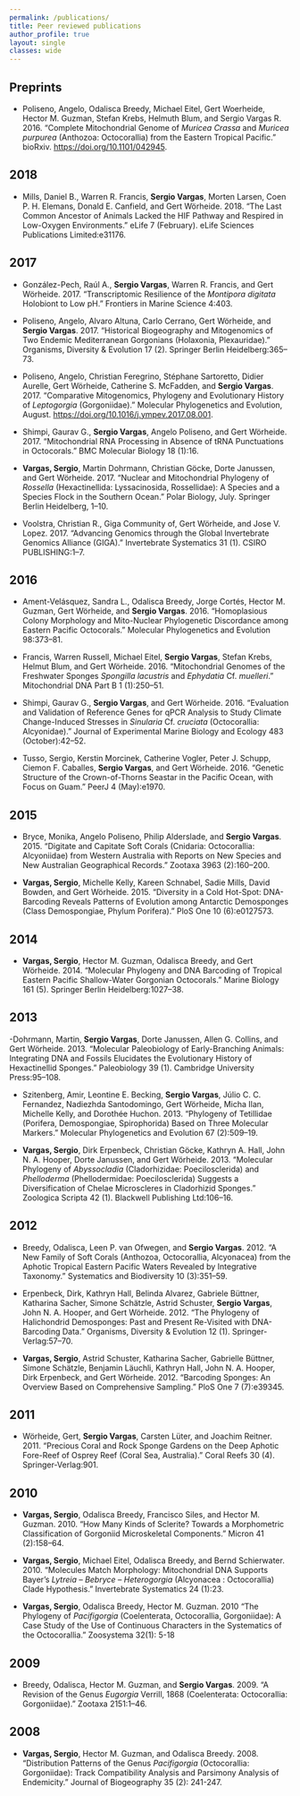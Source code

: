 ```yaml
---
permalink: /publications/
title: Peer reviewed publications
author_profile: true
layout: single
classes: wide
---
```


## Preprints
- Poliseno, Angelo, Odalisca Breedy, Michael Eitel, Gert Woerheide, Hector M. Guzman, Stefan Krebs, Helmuth Blum, and Sergio Vargas R. 2016. “Complete Mitochondrial Genome of *Muricea Crassa* and *Muricea purpurea* (Anthozoa: Octocorallia) from the Eastern Tropical Pacific.” bioRxiv. https://doi.org/10.1101/042945.

## 2018
- Mills, Daniel B., Warren R. Francis, **Sergio Vargas**, Morten Larsen, Coen P. H. Elemans, Donald E. Canfield, and Gert Wörheide. 2018. “The Last Common Ancestor of Animals Lacked the HIF Pathway and Respired in Low-Oxygen Environments.” eLife 7 (February). eLife Sciences Publications Limited:e31176.

## 2017
- González-Pech, Raúl A., **Sergio Vargas**, Warren R. Francis, and Gert Wörheide. 2017. “Transcriptomic Resilience of the *Montipora digitata* Holobiont to Low pH.” Frontiers in Marine Science 4:403.

- Poliseno, Angelo, Alvaro Altuna, Carlo Cerrano, Gert Wörheide, and **Sergio Vargas**. 2017. “Historical Biogeography and Mitogenomics of Two Endemic Mediterranean Gorgonians (Holaxonia, Plexauridae).” Organisms, Diversity & Evolution 17 (2). Springer Berlin Heidelberg:365–73.

- Poliseno, Angelo, Christian Feregrino, Stéphane Sartoretto, Didier Aurelle, Gert Wörheide, Catherine S. McFadden, and **Sergio Vargas**. 2017. “Comparative Mitogenomics, Phylogeny and Evolutionary History of *Leptogorgia* (Gorgoniidae).” Molecular Phylogenetics and Evolution, August. https://doi.org/10.1016/j.ympev.2017.08.001.

- Shimpi, Gaurav G., **Sergio Vargas**, Angelo Poliseno, and Gert Wörheide. 2017. “Mitochondrial RNA Processing in Absence of tRNA Punctuations in Octocorals.” BMC Molecular Biology 18 (1):16.

- **Vargas, Sergio**, Martin Dohrmann, Christian Göcke, Dorte Janussen, and Gert Wörheide. 2017. “Nuclear and Mitochondrial Phylogeny of *Rossella* (Hexactinellida: Lyssacinosida, Rossellidae): A Species and a Species Flock in the Southern Ocean.” Polar Biology, July. Springer Berlin Heidelberg, 1–10.

- Voolstra, Christian R., Giga Community of, Gert Wörheide, and Jose V. Lopez. 2017. “Advancing Genomics through the Global Invertebrate Genomics Alliance (GIGA).” Invertebrate Systematics 31 (1). CSIRO PUBLISHING:1–7.

## 2016
- Ament-Velásquez, Sandra L., Odalisca Breedy, Jorge Cortés, Hector M. Guzman, Gert Wörheide, and **Sergio Vargas**. 2016. “Homoplasious Colony Morphology and Mito-Nuclear Phylogenetic Discordance among Eastern Pacific Octocorals.” Molecular Phylogenetics and Evolution 98:373–81.

- Francis, Warren Russell, Michael Eitel, **Sergio Vargas**, Stefan Krebs, Helmut Blum, and Gert Wörheide. 2016. “Mitochondrial Genomes of the Freshwater Sponges *Spongilla lacustris* and *Ephydatia* Cf. *muelleri*.” Mitochondrial DNA Part B 1 (1):250–51.

- Shimpi, Gaurav G., **Sergio Vargas**, and Gert Wörheide. 2016. “Evaluation and Validation of Reference Genes for qPCR Analysis to Study Climate Change-Induced Stresses in *Sinularia* Cf. *cruciata* (Octocorallia: Alcyonidae).” Journal of Experimental Marine Biology and Ecology 483 (October):42–52.

- Tusso, Sergio, Kerstin Morcinek, Catherine Vogler, Peter J. Schupp, Ciemon F. Caballes, **Sergio Vargas**, and Gert Wörheide. 2016. “Genetic Structure of the Crown-of-Thorns Seastar in the Pacific Ocean, with Focus on Guam.” PeerJ 4 (May):e1970.

## 2015
- Bryce, Monika, Angelo Poliseno, Philip Alderslade, and **Sergio Vargas**. 2015. “Digitate and Capitate Soft Corals (Cnidaria: Octocorallia: Alcyoniidae) from Western Australia with Reports on New Species and New Australian Geographical Records.” Zootaxa 3963 (2):160–200.

- **Vargas, Sergio**, Michelle Kelly, Kareen Schnabel, Sadie Mills, David Bowden, and Gert Wörheide. 2015. “Diversity in a Cold Hot-Spot: DNA-Barcoding Reveals Patterns of Evolution among Antarctic Demosponges (Class Demospongiae, Phylum Porifera).” PloS One 10 (6):e0127573.

## 2014
- **Vargas, Sergio**, Hector M. Guzman, Odalisca Breedy, and Gert Wörheide. 2014. “Molecular Phylogeny and DNA Barcoding of Tropical Eastern Pacific Shallow-Water Gorgonian Octocorals.” Marine Biology 161 (5). Springer Berlin Heidelberg:1027–38.

## 2013

-Dohrmann, Martin, **Sergio Vargas**, Dorte Janussen, Allen G. Collins, and Gert Wörheide. 2013. “Molecular Paleobiology of Early-Branching Animals: Integrating DNA and Fossils Elucidates the Evolutionary History of Hexactinellid Sponges.” Paleobiology 39 (1). Cambridge University Press:95–108.

- Szitenberg, Amir, Leontine E. Becking, **Sergio Vargas**, Júlio C. C. Fernandez, Nadiezhda Santodomingo, Gert Wörheide, Micha Ilan, Michelle Kelly, and Dorothée Huchon. 2013. “Phylogeny of Tetillidae (Porifera, Demospongiae, Spirophorida) Based on Three Molecular Markers.” Molecular Phylogenetics and Evolution 67 (2):509–19.

- **Vargas, Sergio**, Dirk Erpenbeck, Christian Göcke, Kathryn A. Hall, John N. A. Hooper, Dorte Janussen, and Gert Wörheide. 2013. “Molecular Phylogeny of *Abyssocladia* (Cladorhizidae: Poecilosclerida) and *Phelloderma* (Phellodermidae: Poecilosclerida) Suggests a Diversification of Chelae Microscleres in Cladorhizid Sponges.” Zoologica Scripta 42 (1). Blackwell Publishing Ltd:106–16.

## 2012
- Breedy, Odalisca, Leen P. van Ofwegen, and **Sergio Vargas**. 2012. “A New Family of Soft Corals (Anthozoa, Octocorallia, Alcyonacea) from the Aphotic Tropical Eastern Pacific Waters Revealed by Integrative Taxonomy.” Systematics and Biodiversity 10 (3):351–59.

- Erpenbeck, Dirk, Kathryn Hall, Belinda Alvarez, Gabriele Büttner, Katharina Sacher, Simone Schätzle, Astrid Schuster, **Sergio Vargas**, John N. A. Hooper, and Gert Wörheide. 2012. “The Phylogeny of Halichondrid Demosponges: Past and Present Re-Visited with DNA-Barcoding Data.” Organisms, Diversity & Evolution 12 (1). Springer-Verlag:57–70.

- **Vargas, Sergio**, Astrid Schuster, Katharina Sacher, Gabrielle Büttner, Simone Schätzle, Benjamin Läuchli, Kathryn Hall, John N. A. Hooper, Dirk Erpenbeck, and Gert Wörheide. 2012. “Barcoding Sponges: An Overview Based on Comprehensive Sampling.” PloS One 7 (7):e39345.

## 2011

- Wörheide, Gert, **Sergio Vargas**, Carsten Lüter, and Joachim Reitner. 2011. “Precious Coral and Rock Sponge Gardens on the Deep Aphotic Fore-Reef of Osprey Reef (Coral Sea, Australia).” Coral Reefs  30 (4). Springer-Verlag:901.

## 2010
- **Vargas, Sergio**, Odalisca Breedy, Francisco Siles, and Hector M. Guzman. 2010. “How Many Kinds of Sclerite? Towards a Morphometric Classification of Gorgoniid Microskeletal Components.” Micron  41 (2):158–64.

- **Vargas, Sergio**, Michael Eitel, Odalisca Breedy, and Bernd Schierwater. 2010. “Molecules Match Morphology: Mitochondrial DNA Supports Bayer’s *Lytreia – Bebryce – Heterogorgia* (Alcyonacea : Octocorallia) Clade Hypothesis.” Invertebrate Systematics 24 (1):23.

- **Vargas, Sergio**, Odalisca Breedy, Hector M. Guzman. 2010  “The Phylogeny of *Pacifigorgia* (Coelenterata, Octocorallia, Gorgoniidae): A Case Study of the Use of Continuous Characters in the Systematics of the Octocorallia.” Zoosystema 32(1): 5-18 


## 2009
- Breedy, Odalisca, Hector M. Guzman, and **Sergio Vargas**. 2009. “A Revision of the Genus *Eugorgia* Verrill, 1868 (Coelenterata: Octocorallia: Gorgoniidae).” Zootaxa 2151:1–46.


## 2008

- **Vargas, Sergio**, Hector M. Guzman, and Odalisca Breedy. 2008. “Distribution Patterns of the Genus *Pacifigorgia* (Octocorallia: Gorgoniidae): Track Compatibility Analysis and Parsimony Analysis of Endemicity.” Journal of Biogeography 35 (2): 241-247.
